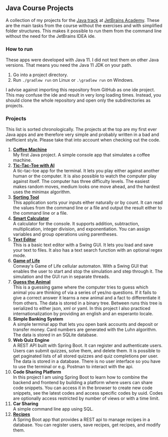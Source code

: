 ## Java Course Projects
A collection of my projects for the [Java track](https://hyperskill.org/tracks/1) at [JetBrains Academy](https://www.jetbrains.com/academy). These are the main tasks from the course without the exercises and with simplified folder structures. This makes it possible to run them from the command line without the need for the JetBrains IDEA ide.


### How to run
These apps were developed with Java 11. I did not test them on other Java versions.
That means you need the Java 11 JDK on your path.
1. Go into a project directory.
2. Run `./gradlew run` on Linux or `.\gradlew run` on Windows.

I advise against importing this repository from GitHub as one ide project. This may confuse 
the ide and result in very long loading times. Instead, you should clone the whole repository 
and open only the subdirectories as projects.


### Projects
This list is sorted chronologically. The projects at the top are my first ever Java apps and 
are therefore very simple and probably written in a bad and inefficient style. Please take 
that into account when checking out the code.

1. **[Coffee Machine](Coffee_Machine)**  
My first Java project. A simple console app that simulates a coffee machine.
2. **[Tic-Tac-Toe with AI](Tic-Tac-Toe_with_AI)**  
A tic-tac-toe app for the terminal. It lets you play either against another human or the 
   computer. It is also possible to watch the computer play against itself. The computer 
   has three difficulty levels. The easiest makes random moves, medium looks one move 
   ahead, and the hardest uses the minimax algorithm.
3. **[Sorting Tool](Sorting_Tool)**  
This application sorts your inputs either naturally or by count. It can read the values from 
   the command line or a file and output the result either to the command line or a file.
4. **[Smart Calculator](Smart_Calculator)**  
A calculator for the console. It supports addition, subtraction, multiplication, integer division, 
   and exponentiation. You can assign variables and group operations using parentheses.
5. **[Text Editor](Text_Editor)**  
This is a basic text editor with a Swing GUI. It lets you load and save your text to files. 
   It also has a text search function with an optional regex mode.
6. **[Game of Life](Game_of_Life)**  
Conway's Game of Life cellular automaton. With a Swing GUI that enables the user to start 
   and stop the simulation and step through it. The simulation and the GUI run in separate 
   threads.
7. **[Guess the Animal](Guess_the_Animal)**  
This is a guessing game where the computer tries to guess which animal you are thinking of 
   via a series of yes/no questions. If it fails to give a correct answer it learns a new 
   animal and a fact to differentiate it from others. The data is stored in a binary tree. 
   Between runs this tree is serialized to either json, xml or yaml. In this project I also 
   practiced internationalization by providing an english and an esperanto locale.
8. **Simple Banking System**  
A simple terminal app that lets you open bank accounts and deposit or transfer money. 
   Card numbers are generated with the Luhn algorithm. The data is stored in an SQLite database.
9. **Web Quiz Engine**  
A REST API built with Spring Boot. It can register and authenticate users. Users can submit 
   quizzes, solve them, and delete them. It is possible to get paginated lists of all stored 
   quizzes and quiz completions per user. The data is stored in a database. There is no user 
   interface so you have to use the terminal or e.g. Postman to interact with the api.
10. **Code Sharing Platform**  
In this project I am using Spring Boot to learn how to combine the backend and frontend by 
    building a platform where users can share code snippets. You can access it in the browser 
    to create new code snippets, see the latest codes and access specific codes by uuid. Codes 
    are optionally access restricted by number of views or with a time limit.
11. **Car Sharing**  
A simple command line app using SQL.
12. **[Recipes](Recipes)**  
A Spring Boot app that provides a REST api to manage recipes in a database. You can register 
    users, save recipes, get recipes, and modify them.
